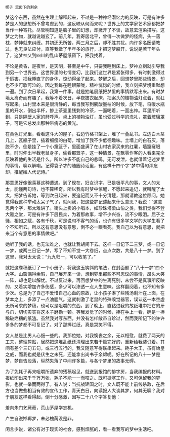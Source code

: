    楔子 鼠齿下的剩余 

   梦这个东西，虽然在生理上解释起来，不过是一种神经潜忆力的反映，可是有许多梦是人的思想所不曾考虑到的，这反映从何而来呢？世界上的文学家艺术家都把梦当作一种寄托。尽管明知道是脑子里的幻想，却撇开了不谈，故意去渲染描写。这梦之为物，就越说越玄了。前几年，我寄居北平，曾得一次做梦的怪病，头一落枕，梦神就来纠缠。其初还无所苦，两三月之后，却不胜其扰。向许多名医请教过，也无良法应付，直等我做了半年多的旅行，才把这梦躲开。说说是若干年头了，这梦神又到四川的乱山茅屋纸窗下，把我找着。

   不论是黄昏，是夜半，是天明，甚至是中午，只要我睡到床上，梦神立刻就引导我到另一个世界去。这世界里的七情变幻，比我们这世界是紧张得多，有时刺激得过于厉害，把我睡直了的身体，惊动得坐了起来。梦醒之后，回想梦里那些情景，却也不少可歌可泣的。因之我每在睡眼蒙咙，精神恍惚的时候，我立刻把梦境重默想一遍。到了次日早起，我第一件事，就是抽笔展纸把梦里的事情默写出来。有时梦境太离奇而有趣了，我等不着次日，半夜披衣起床，把案头的植物油灯点着，就狂写起来。山村里本来是很清静的，每当我写到腕酸墨枯的时候，放下笔，将暖水瓶里的开水，倒出半杯，掺上茶壶里残剩的冷茶，一面喝着，一面出神。耳里所听到，只是隔壁人家的鼾呼声。桌上的植物油灯，虽也受过科学的洗礼，罩着玻璃罩子，可是它总发出那种带病态的黄光。

   在黄色灯光里，看看这斗大的屋子，右边竹格书架上，堆了一叠乱书。左边白木茶几上，瓦瓶子里，插着细瘦的白菊，增加了我不少低徊趣味。土墙上的白石灰，落脱不少，倒是挂了一个小篾篮子，里面盛满了在山村农家买来的红薯，墙窟窿眼里，时时伸出半截老鼠身子，偷看那篮子，这一种情景，在飘零作客的人看来完全反映着他的生活是什么。所以许多不能自己的悲鸣，无可发泄，也就借着记述梦里的事情，聊以解嘲。记得袁子才的随园诗话里，有这样十四个字“梦中得句浑忘却，推醒姬人代记诗。”

   那意思好像很羡慕这种遭遇。到了现在，妇女识字，已是极平凡的事，文人的太太，能懂两句诗，也不算稀奇。所以我有时梦中惊醒，不愿起来追记，就叫醒了太太，把梦告诉她，等到次日起来，要追记而又不十分清楚，那就请教这位顾问。她觉得我这种举动太呆子气了，就问我，把这些梦记述起来什么意思？我说：“这意思两个字，那太难讲了。街头上卖的小唱本，如珍珠塔梁山伯之类，我们觉得不登大雅之堂，可是有许多下层民众，为着那故事，增不少兴奋，流不少眼泪。屈子之骚，相如之赋，各有千秋，可是说句不客气的话，也许有很多学文学的大学生看了个不知所云。所以这有意思没有意思，倒不必一眼看死。我自己以为有意思，就把来当个有意思的事情做吧。”

   她听了我的话，也无法难之，也就让我胡闹下去。这样一日记下二三梦，或一日记一梦，或两三日记一梦，写了不知不觉一大卷纸，点点次数，共是八十一梦。到了这里，我对太太说：“九九归一，可以收笔了。”

   就把这卷稿纸订了一个小册子，将我这玉钩斜的笔法，在封面题了“八十一梦”四个大字。山窗偶得余暇，自己展开来一读，想到梦里那些不可思议的事情，昂头大笑一阵，却也足以解忧。不过反过来，再回想梦中的生离死别，未尝不是真事所反映的，又着实增加许多伤感，多少可以渗透一点人生意味。这样翻阅着，也不知有多少次。总是为了自己不爱惜自己心血的原故，让小孩子淋了些残汤剩汁在上面，在梦本之上，多添了一点油腥气。这就刺激了老鼠的特殊嗅觉器官，误认这一本空虚无所可求的梦稿，也可以是咀嚼的东西，到了晚上，直钻进我的故纸堆中把它的牙与爪，切切实实将这本子磨勘一顿。等我发觉了的时候，捧在手上一看，确是一捧稀破烂糟的纸渣。虽然我对写东西，并没有怎样敝帚自珍过，然而我所记下的许许多多的梦都不可复记了。对了那捧烂纸，真是哭笑不得。

   女人总是比男人心细一些的。我那位她，对我懊丧之余，无以相慰，就费了两天的工夫，整理剪贴，居然把这堆乱纸还清理出来若干篇完好的，重新给我装订着。其间有差个三句五句，或三行五行的，我又随意写得联串起来。耗子大王，虽有始皇之威，而我也就是伏生之未死，还能拿出尚书于余烬呢。好在所记的八十一梦是梦，梦自告段落，纵然失落了中间许多篇，与各个梦里的故事无碍。

   为了免耗子再来咀嚼所遗弃的残稿起见，就送到报馆的排字房，当我编报的材料。报纸印出来千千万万张，耗子不能一一而咬之。既可搪塞工作，又可保留我的梦影，也就一举而两得了。有人说：当抗战建国之时，文人既不能上前线杀敌，在后方也当做些相当有效的宣传工作，青天白日，向读报人大谈其梦，何其无聊？我对于朋友这样看得起，倒十分感激，因写二十八个字答复他：

   羞向朱门乞蕨蕨，荒山茅屋学忘机。

   卢生自说邯郸梦，未必槐荫没是非。

   闲言少说，诸公有对于现实的社会，感到烦腻的，看一看我写的梦中生活吧。

